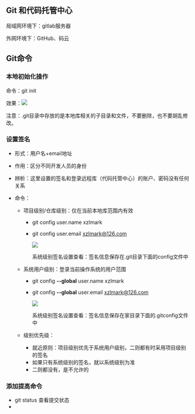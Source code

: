## Git 和代码托管中心

局域网环境下：gitlab服务器

外网环境下：GitHub、码云



## Git命令

### 本地初始化操作

命令：git init

效果：![](F:\python\tools\git\Git初始化.png)

注意：.git目录中存放的是本地库相关的子目录和文件，不要删除，也不要胡乱修改。

### 设置签名

- 形式：用户名+email地址

- 作用：区分不同开发人员的身份

- 辨析：这里设置的签名和登录远程库（代码托管中心）的账户、密码没有任何关系

- 命令：

  - 项目级别/仓库级别：仅在当前本地库范围内有效

    - git config user.name xzlmark

    - git config user.email xzlmark@126.com

      ![](F:\python\tools\git\git项目级别用户设置及查看.png)

      系统级别签名设置查看：签名信息保存在.git目录下面的config文件中

  - 系统用户级别：登录当前操作系统的用户范围

    - git config **--global** user.name xzlmark

    - git config **--global** user.email xzlmark@126.com

      ![](F:\python\tools\git\git系统级别用户设置及查看.png)

      系统级别签名设置查看：签名信息保存在家目录下面的.gitconfig文件中

  - 级别优先级：

    - 就近原则：项目级别优先于系统用户级别，二则都有时采用项目级别的签名
    - 如果只有系统级别的签名，就以系统级别为准
    - 二则都没有，是不允许的

### 添加提高命令

- git status  查看提交状态
- 